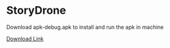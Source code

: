 # StoryDrone

Download apk-debug.apk to install and run the apk in machine

[Download Link](https://drive.google.com/file/d/11wJW2OWldCizZmNtmh9DijP2fHQ2M3ae/view?usp=sharing)

